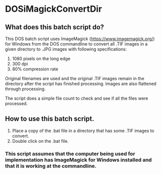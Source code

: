 # DOSiMagickConvertDir

## What does this batch script do?

This DOS batch script uses ImageMagick (https://www.imagemagick.org/) for Windows from the DOS commandline to convert all .TIF images in a given directory to .JPG images with following specifications:

1. 1080 pixels on the long edge
2. 300 dpi
3. 80% compression rate

Original filenames are used and the original .TIF images remain in the directory after the script has finished processing.  Images are also flattened through processing.

The script does a simple file count to check and see if all the files were processed.  

## How to use this batch script.

1. Place a copy of the .bat file in a directory that has some .TIF images to convert.
2. Double click on the .bat file.

### This script assumes that the computer being used for implementation has ImageMagick for Windows installed and that it is working at the commandline.
